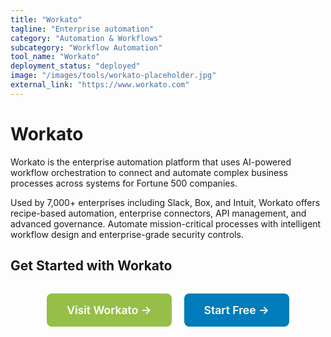 ```yaml
---
title: "Workato"
tagline: "Enterprise automation"
category: "Automation & Workflows"
subcategory: "Workflow Automation"
tool_name: "Workato"
deployment_status: "deployed"
image: "/images/tools/workato-placeholder.jpg"
external_link: "https://www.workato.com"
---
```


# Workato

Workato is the enterprise automation platform that uses AI-powered workflow orchestration to connect and automate complex business processes across systems for Fortune 500 companies.

Used by 7,000+ enterprises including Slack, Box, and Intuit, Workato offers recipe-based automation, enterprise connectors, API management, and advanced governance. Automate mission-critical processes with intelligent workflow design and enterprise-grade security controls.

## Get Started with Workato

<div style="text-align: center; margin: 2rem 0;">
  <a href="https://www.workato.com" target="_blank" rel="noopener noreferrer" style="display: inline-block; background: #96BF47; color: white; padding: 1rem 2rem; text-decoration: none; border-radius: 8px; font-weight: 600; font-size: 1.1rem; margin-right: 1rem;">Visit Workato →</a>
  <a href="https://www.workato.com/users/sign_up" target="_blank" rel="noopener noreferrer" style="display: inline-block; background: #007cba; color: white; padding: 1rem 2rem; text-decoration: none; border-radius: 8px; font-weight: 600; font-size: 1.1rem;">Start Free →</a>
</div>